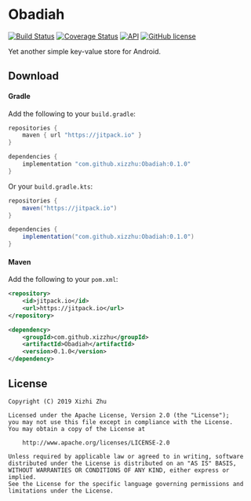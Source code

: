 Obadiah
=======

[![Build Status](https://img.shields.io/travis/xizzhu/Obadiah.svg)](https://travis-ci.org/xizzhu/Obadiah)
[![Coverage Status](https://img.shields.io/coveralls/github/xizzhu/Obadiah.svg)](https://coveralls.io/github/xizzhu/Obadiah)
[![API](https://img.shields.io/badge/API-21%2B-green.svg?style=flat)](https://developer.android.com/about/versions/android-5.0.html)
[![GitHub license](https://img.shields.io/badge/license-Apache%20License%202.0-blue.svg?style=flat)](https://www.apache.org/licenses/LICENSE-2.0)

Yet another simple key-value store for Android.

Download
--------
#### Gradle
Add the following to your `build.gradle`:
```gradle
repositories {
    maven { url "https://jitpack.io" }
}

dependencies {
    implementation "com.github.xizzhu:Obadiah:0.1.0"
}
```

Or your `build.gradle.kts`:
```gradle
repositories {
    maven("https://jitpack.io")
}

dependencies {
    implementation("com.github.xizzhu:Obadiah:0.1.0")
}
```

#### Maven
Add the following to your `pom.xml`:
```xml
<repository>
    <id>jitpack.io</id>
    <url>https://jitpack.io</url>
</repository>

<dependency>
    <groupId>com.github.xizzhu</groupId>
    <artifactId>Obadiah</artifactId>
    <version>0.1.0</version>
</dependency>
```

License
-------
    Copyright (C) 2019 Xizhi Zhu

    Licensed under the Apache License, Version 2.0 (the "License");
    you may not use this file except in compliance with the License.
    You may obtain a copy of the License at

        http://www.apache.org/licenses/LICENSE-2.0

    Unless required by applicable law or agreed to in writing, software
    distributed under the License is distributed on an "AS IS" BASIS,
    WITHOUT WARRANTIES OR CONDITIONS OF ANY KIND, either express or implied.
    See the License for the specific language governing permissions and
    limitations under the License.
